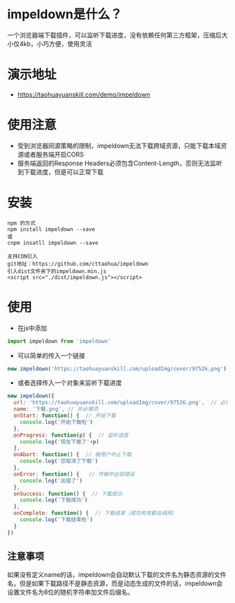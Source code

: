 # impeldown是什么？
一个浏览器端下载插件，可以监听下载进度，没有依赖任何第三方框架，压缩后大小仅4kb，小巧方便，使用灵活

# 演示地址
* <https://taohuayuanskill.com/demo/impeldown>

# 使用注意
* 受到浏览器同源策略的限制，impeldown无法下载跨域资源，只能下载本域资源或者服务端开启CORS
* 服务端返回的Response Headers必须包含Content-Length，否则无法监听到下载进度，但是可以正常下载

# 安装
```
npm 的方式
npm install impeldown --save
或
cnpm insatll impeldown --save

支持CDN引入
git地址：https://github.com/cttaohua/impeldown
引入dist文件夹下的impeldown.min.js
<script src="./dist/impeldown.js"></script>
```

# 使用
- 在js中添加
```JavaScript
import impeldown from 'impeldown'
```
- 可以简单的传入一个链接
```JavaScript
new impeldown('https://taohuayuanskill.com/uploadImg/cover/97526.png') // 示例下载url
```
- 或者选择传入一个对象来监听下载进度
```JavaScript
new impeldown({
  url: 'https://taohuayuanskill.com/uploadImg/cover/97526.png',  // 必填项
  name: '下载.png', // 非必填项
  onStart: function() {  // 开始下载
    console.log('开始下载啦')
  },
  onProgress: function(p) {  // 监听进度
    console.log('现在下载了'+p)
  },
  onAbort: function() {  // 被用户中止下载
    console.log('您取消了下载')
  },
  onError: function() {   // 传输中出现错误
    console.log('出错了')
  },
  onSuccess: function() {  // 下载成功
    console.log('下载成功')
  },
  onComplete: function() {  // 下载结束（成功失败都会调用）
    console.log('下载结束啦')
  }
})
```

## 注意事项
如果没有定义name的话，impeldown会自动默认下载的文件名为静态资源的文件名，但是如果下载路径不是静态资源，而是动态生成的文件的话，impeldown会设置文件名为8位的随机字符串加文件后缀名。
